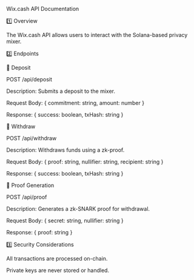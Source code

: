 Wix.cash API Documentation

1️⃣ Overview

The Wix.cash API allows users to interact with the Solana-based privacy mixer.

2️⃣ Endpoints

🔹 Deposit

POST /api/deposit

Description: Submits a deposit to the mixer.

Request Body: { commitment: string, amount: number }

Response: { success: boolean, txHash: string }

🔹 Withdraw

POST /api/withdraw

Description: Withdraws funds using a zk-proof.

Request Body: { proof: string, nullifier: string, recipient: string }

Response: { success: boolean, txHash: string }

🔹 Proof Generation

POST /api/proof

Description: Generates a zk-SNARK proof for withdrawal.

Request Body: { secret: string, nullifier: string }

Response: { proof: string }

3️⃣ Security Considerations

All transactions are processed on-chain.

Private keys are never stored or handled.

